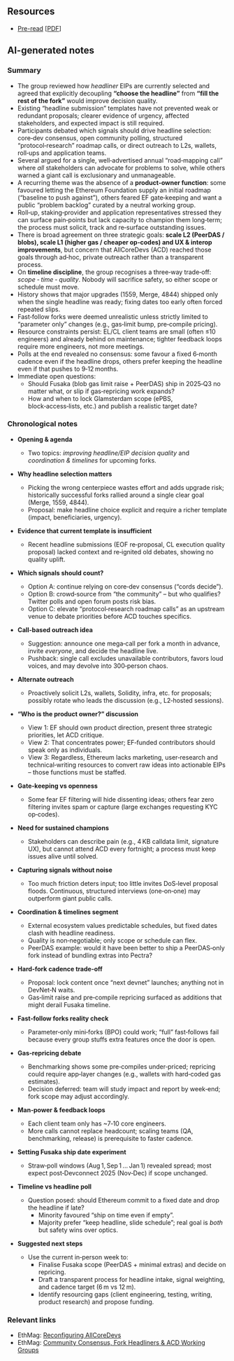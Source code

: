 ## Resources

- [Pre-read](https://notes.ethereum.org/@timbeiko/acd-berlinterop) [[PDF](Slides-notes/09-Jun-ACD-reconfiguration-preread.pdf)]

## AI-generated notes

### Summary

* The group reviewed how *headliner* EIPs are currently selected and agreed that explicitly decoupling **“choose the headline”** from **“fill the rest of the fork”** would improve decision quality.
* Existing “headline submission” templates have not prevented weak or redundant proposals; clearer evidence of urgency, affected stakeholders, and expected impact is still required.
* Participants debated which signals should drive headline selection: core‑dev consensus, open community polling, structured “protocol‑research” roadmap calls, or direct outreach to L2s, wallets, roll‑ups and application teams.
* Several argued for a single, well‑advertised annual “road‑mapping call” where *all* stakeholders can advocate for problems to solve, while others warned a giant call is exclusionary and unmanageable.
* A recurring theme was the absence of a **product‑owner function**: some favoured letting the Ethereum Foundation supply an initial roadmap (“baseline to push against”), others feared EF gate‑keeping and want a public “problem backlog” curated by a neutral working group.
* Roll‑up, staking‑provider and application representatives stressed they can surface pain‑points but lack capacity to champion them long‑term; the process must solicit, track and re‑surface outstanding issues.
* There is broad agreement on three strategic goals: **scale L2 (PeerDAS / blobs), scale L1 (higher gas / cheaper op‑codes) and UX & interop improvements**, but concern that AllCoreDevs (ACD) reached those goals through ad‑hoc, private outreach rather than a transparent process.
* On **timeline discipline**, the group recognises a three‑way trade‑off: *scope ‑ time ‑ quality*. Nobody will sacrifice safety, so either scope or schedule must move.
* History shows that major upgrades (1559, Merge, 4844) shipped only when the single headline was ready; fixing dates too early often forced repeated slips.
* Fast‑follow forks were deemed unrealistic unless strictly limited to “parameter only” changes (e.g., gas‑limit bump, pre‑compile pricing).
* Resource constraints persist: EL/CL client teams are small (often ≤10 engineers) and already behind on maintenance; tighter feedback loops require more engineers, not more meetings.
* Polls at the end revealed no consensus: some favour a fixed 6‑month cadence even if the headline drops, others prefer keeping the headline even if that pushes to 9‑12 months.
* Immediate open questions:
  * Should Fusaka (blob gas limit raise + PeerDAS) ship in 2025‑Q3 no matter what, or slip if gas‑repricing work expands?
  * How and when to lock Glamsterdam scope (ePBS, block‑access‑lists, etc.) and publish a realistic target date?

### Chronological notes

* **Opening & agenda**

  * Two topics: *improving headline/EIP decision quality* and *coordination & timelines* for upcoming forks.

* **Why headline selection matters**

  * Picking the wrong centerpiece wastes effort and adds upgrade risk; historically successful forks rallied around a single clear goal (Merge, 1559, 4844).
  * Proposal: make headline choice explicit and require a richer template (impact, beneficiaries, urgency).

* **Evidence that current template is insufficient**
  * Recent headline submissions (EOF re‑proposal, CL execution quality proposal) lacked context and re‑ignited old debates, showing no quality uplift.

* **Which signals should count?**

  * Option A: continue relying on core‑dev consensus (“cords decide”).
  * Option B: crowd‑source from “the community” – but who qualifies? Twitter polls and open forum posts risk bias.
  * Option C: elevate “protocol‑research roadmap calls” as an upstream venue to debate priorities before ACD touches specifics.

* **Call‑based outreach idea**

  * Suggestion: announce one mega‑call per fork a month in advance, invite *everyone*, and decide the headline live.
  * Pushback: single call excludes unavailable contributors, favors loud voices, and may devolve into 300‑person chaos.

* **Alternate outreach**

  * Proactively solicit L2s, wallets, Solidity, infra, etc. for proposals; possibly rotate who leads the discussion (e.g., L2‑hosted sessions).

* **“Who is the product owner?” discussion**

  * View 1: EF should own product direction, present three strategic priorities, let ACD critique.
  * View 2: That concentrates power; EF‑funded contributors should speak only as individuals.
  * View 3: Regardless, Ethereum lacks marketing, user‑research and technical‑writing resources to convert raw ideas into actionable EIPs – those functions must be staffed.

* **Gate‑keeping vs openness**

  * Some fear EF filtering will hide dissenting ideas; others fear zero filtering invites spam or capture (large exchanges requesting KYC op‑codes).

* **Need for sustained champions**

  * Stakeholders can describe pain (e.g., 4 KB calldata limit, signature UX), but cannot attend ACD every fortnight; a process must keep issues alive until solved.

* **Capturing signals without noise**

  * Too much friction deters input; too little invites DoS‑level proposal floods. Continuous, structured interviews (one‑on‑one) may outperform giant public calls.

* **Coordination & timelines segment**

  * External ecosystem values predictable schedules, but fixed dates clash with headline readiness.
  * Quality is non‑negotiable; only scope or schedule can flex.
  * PeerDAS example: would it have been better to ship a PeerDAS‑only fork instead of bundling extras into Pectra?

* **Hard‑fork cadence trade‑off**

  * Proposal: lock content once “next devnet” launches; anything not in DevNet‑N waits.
  * Gas‑limit raise and pre‑compile repricing surfaced as additions that might derail Fusaka timeline.

* **Fast‑follow forks reality check**

  * Parameter‑only mini‑forks (BPO) could work; “full” fast‑follows fail because every group stuffs extra features once the door is open.

* **Gas‑repricing debate**

  * Benchmarking shows some pre‑compiles under‑priced; repricing could require app‑layer changes (e.g., wallets with hard‑coded gas estimates).
  * Decision deferred: team will study impact and report by week‑end; fork scope may adjust accordingly.

* **Man‑power & feedback loops**

  * Each client team only has \~7‑10 core engineers.
  * More calls cannot replace headcount; scaling teams (QA, benchmarking, release) is prerequisite to faster cadence.

* **Setting Fusaka ship date experiment**

  * Straw‑poll windows (Aug 1, Sep 1 … Jan 1) revealed spread; most expect post‑Devconnect 2025 (Nov‑Dec) if scope unchanged.

* **Timeline vs headline poll**

  * Question posed: should Ethereum commit to a fixed date and drop the headline if late?
    * Minority favoured “ship on time even if empty”.
    * Majority prefer “keep headline, slide schedule”; real goal is *both* but safety wins over optics.

* **Suggested next steps**

  * Use the current in‑person week to:
    * Finalise Fusaka scope (PeerDAS + minimal extras) and decide on repricing.
    * Draft a transparent process for headline intake, signal weighting, and cadence target (6 m vs 12 m).
    * Identify resourcing gaps (client engineering, testing, writing, product research) and propose funding.

### Relevant links

- EthMag: [Reconfiguring AllCoreDevs](https://ethereum-magicians.org/t/reconfiguring-allcoredevs/23370?u=nixo)
- EthMag: [Community Consensus, Fork Headliners & ACD Working Groups](https://ethereum-magicians.org/t/community-consensus-fork-headliners-acd-working-groups/24088?u=nixo)
